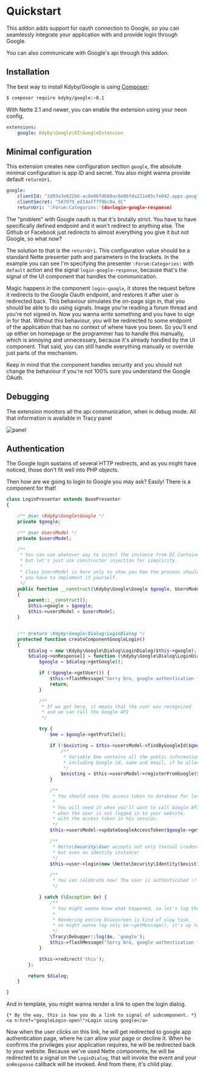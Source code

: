 Quickstart
==========

This addon adds support for oauth connection to Google,
so you can seamlessly integrate your application with and provide login through Google.

You can also communicate with Google's api through this addon.



Installation
-----------

The best way to install Kdyby/Google is using  [Composer](http://getcomposer.org/):

```sh
$ composer require kdyby/google:~0.1
```

With Nette 2.1 and newer, you can enable the extension using your neon config.

```yml
extensions:
	google: Kdyby\Google\DI\GoogleExtension
```



Minimal configuration
---------------------

This extension creates new configuration section `google`, the absolute minimal configuration is app ID and secret.
You also might wanna provide default `returnUri`.

```yml
google:
	clientId: "2d93a3e822b6-ac8e06fdb68ac8e06fda221e05cfe042.apps.googleusercontent.com"
	clientSecret: "5A7979_ed14aff7f9bc0a_dC"
	returnUri: ':Forum:Categories:'(do=login-google-response)
```

The "problem" with Google oauth is that it's brutally strict. You have to have specifically defined endpoint and it won't redirect to anything else.
The Github or Facebook just redirects to almost everything you give it but not Google, so what now?

The solution to that is the `returnUri`. This configuration value should be a standard Nette presenter path and parameters in the brackets.
In the example you can see I'm specifying the presenter `:Forum:Categories:` with `default` action and the signal `login-google-response`,
because that's the signal of the UI component that handles the communication.

Magic happens in the component `login-google`, it stores the request before it redirects to the Google Oauth endpoint, and restores it after user is redirected back.
This behaviour simulates the on-page sign in, that you should be able to do using signals. Image you're reading a forum thread and you're not signed in.
Now you wanna write something and you have to sign in for that. Without this behaviour, you will be redirected to some endpoint of the application that has no context of where have you been.
So you'll end up either on homepage or the programmer has to handle this manually, which is annoying and unnecessary, because it's already handled by the UI component.
That said, you can still handle everything manually or override just parts of the mechanism.

Keep in mind that the component handles security and you should not change the behaviour if you're not 100% sure you understand the Google OAuth.



Debugging
---------

The extension monitors all the api communication, when in debug mode. All that information is available in Tracy panel

![panel](https://raw.githubusercontent.com/Kdyby/Google/ec32e3a3e0ccaf518061ddb5bb84ef54366d35cd/docs/en/panel-screenshot.png)



Authentication
--------------

The Google login sustains of several HTTP redirects,
and as you might have noticed, those don't fit well into PHP objects.

Then how are we going to login to Google you may ask? Easily! There is a component for that!

```php
class LoginPresenter extends BasePresenter
{

	/** @var \Kdyby\Google\Google */
	private $google;

	/** @var UsersModel */
	private $usersModel;

	/**
	 * You can use whatever way to inject the instance from DI Container,
	 * but let's just use constructor injection for simplicity.
	 *
	 * Class UsersModel is here only to show you how the process should work,
	 * you have to implement it yourself.
	 */
	public function __construct(\Kdyby\Google\Google $google, UsersModel $usersModel)
	{
		parent::__construct();
		$this->google = $google;
		$this->usersModel = $usersModel;
	}


	/** @return \Kdyby\Google\Dialog\LoginDialog */
	protected function createComponentGoogleLogin()
	{
		$dialog = new \Kdyby\Google\Dialog\LoginDialog($this->google);
		$dialog->onResponse[] = function (\Kdyby\Google\Dialog\LoginDialog $dialog) {
			$google = $dialog->getGoogle();

			if (!$google->getUser()) {
				$this->flashMessage("Sorry bro, google authentication failed.");
				return;
			}

			/**
			 * If we get here, it means that the user was recognized
			 * and we can call the Google API
			 */

			try {
				$me = $google->getProfile();

				if (!$existing = $this->usersModel->findByGoogleId($google->getUser())) {
					/**
					 * Variable $me contains all the public information about the user
					 * including Google id, name and email, if he allowed you to see it.
					 */
					$existing = $this->usersModel->registerFromGoogle($google->getUser(), $me);
				}

				/**
				 * You should save the access token to database for later usage.
				 *
				 * You will need it when you'll want to call Google API,
				 * when the user is not logged in to your website,
				 * with the access token in his session.
				 */
				$this->usersModel->updateGoogleAccessToken($google->getUser(), $google->getAccessToken());

				/**
				 * Nette\Security\User accepts not only textual credentials,
				 * but even an identity instance!
				 */
				$this->user->login(new \Nette\Security\Identity($existing->id, $existing->roles, $existing));

				/**
				 * You can celebrate now! The user is authenticated :)
				 */

			} catch (\Exception $e) {
				/**
				 * You might wanna know what happened, so let's log the exception.
				 *
				 * Rendering entire bluescreen is kind of slow task,
				 * so might wanna log only $e->getMessage(), it's up to you
				 */
				\Tracy\Debugger::log($e, 'google');
				$this->flashMessage("Sorry bro, google authentication failed hard.");
			}

			$this->redirect('this');
		};

		return $dialog;
	}

}
```

And in template, you might wanna render a link to open the login dialog.

```smarty
{* By the way, this is how you do a link to signal of subcomponent. *}
<a n:href="googleLogin-open!">Login using google</a>
```

Now when the user clicks on this link, he will get redirected to google app authentication page,
where he can allow your page or decline it. When he confirms the privileges your application requires,
he will be redirected back to your website. Because we've used Nette components,
he will be redirected to a signal on the `LoginDialog`, that will invoke the event
and your `onResponse` callback will be invoked. And from there, it's child play.
